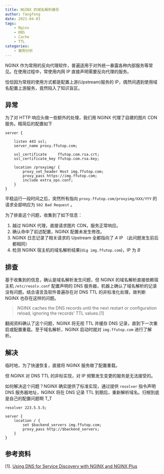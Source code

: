 ```yaml
---
title: NGINX 的域名解析缓存
author: fangfeng
date: 2021-04-03
tags:
    - Nginx
    - DNS
    - Cache
    - TTL
categories:
    - 案例分析
---
```


NGINX 作为常用的反向代理软件，普遍适用于对外统一暴露各种内部服务等常见。在使用过程中，常使用内网 IP 直接声明需要反向代理的服务。

恰恰因为常规的使用方式都是配置上游(Upstream)服务的 IP，偶然间遇到使用域名配置上游服务，竟然陷入了知识盲区。

## 异常

为了对 HTTP 响应头做一些额外的处理，我们用 NGINX 代理了自建的图片 CDN 服务。精简后的配置如下

```plain
server {

    listen 443 ssl;
    server_name proxy.ffutop.com;

    ssl_certificate     ffutop.com.rsa.crt;
    ssl_certificate_key ffutop.com.rsa.key;

    location /proxyimg/ {
        proxy_set_header Host img.ffutop.com;
        proxy_pass https://img.ffutop.com;
        include extra_ops.conf;
    }
}
```

平稳运行一段时间之后，突然所有指向 `proxy.ffutop.com/proxyimg/XXX/YYY` 的请求全部响应为 `502 Bad Request` 。

为了排查这个问题，收集到了如下信息：

1. 越过 NGINX 代理，直接请求图片 CDN，服务正常响应。
2. 确认命中了前述配置，NGINX 配置未发生修改。
3. NGINX 日志记录了相关请求的 Upstream 全都指向了 *A* IP （此问题发生前后都相同）
4. 检测 NGINX 宿主机的域名解析结果(`dig img.ffutop.com`)，IP 为 *B*

## 排查

基于收集到的信息，确认是域名解析发生问题，但 NGINX 的域名解析直接依赖宿主机 `/etc/resolv.conf` 配置声明的 DNS 服务器，机器上确认了域名解析的记录没有问题。结合语言及软件普遍存在对 DNS TTL 的非标准化处理，故判断 NGINX 也存在这样的问题。

> NGINX caches the DNS records until the next restart or configuration reload, ignoring the records’ TTL values.[1]

翻阅资料确认了这个问题，NGINX 将无视 TTL 并缓存 DNS 记录，直到下一次重启或配置重载。至于域名解析，NGINX 启动时就对 `img.ffutop.com` 进行了解析。

## 解决

临时地，为了快速恢复，直接将 NGINX 服务做了配置重载。

但 NGINX 对 DNS TTL 的非标实现，对 IP 频繁发生变更的服务是无法接受的。

如何解决这个问题？NGINX 确实提供了标准实现，通过提供 `resolver` 指令声明 DNS 服务器地址，NGINX 将在 DNS 记录 TTL 到期后，重新解析域名。归根到底是自己的配置问题啊 T\_T

```plain
resolver 223.5.5.5;

server {
    location / {
        set $backend_servers img.ffutop.com;
        proxy_pass http://$backend_servers;
    }
}
```

## 参考资料

\[1\]. [Using DNS for Service Discovery with NGINX and NGINX Plus](https://www.nginx.com/blog/dns-service-discovery-nginx-plus/)

